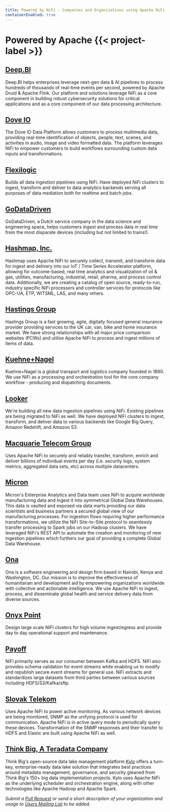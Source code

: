 ```yaml
---
title: Powered by NiFi - Companies and Organizations using Apache NiFi
containerEnabled: true
---
```


# Powered by Apache {{< project-label >}}

## [Deep.BI](https://www.deep.bi)

Deep.BI helps enterprises leverage next-gen data & AI pipelines to process hundreds of thousands of real-time events per second, powered by Apache Druid & Apache Flink. Our platform and solutions leverage NiFi as a core component in building robust cybersecurity solutions for critical applications and as a core component of our data processing architecture.

## [Dove IO](https://www.dove.io) 

The Dove IO Data Platform allows customers to process multimedia data, providing real-time identification of objects,
people, text, scenes, and activities in audio, image and video formatted data. The platform leverages NiFi to empower
customers to build workflows surrounding custom data inputs and transformations.

## [Flexilogic](https://www.flexilogix.com)

Builds all data ingestion pipelines using NiFi. Have deployed NiFi clusters to ingest, transform and deliver to data
analytics backends serving all purposes of data mediation both for realtime and batch jobs.

## [GoDataDriven](https://godatadriven.com)

GoDataDriven, a Dutch service company in the data science and engineering space, helps customers ingest and process data
in real time from the most disparate devices (including but not limited to trains!).

## [Hashmap, Inc.](https://www.hashmapinc.com/)

Hashmap uses Apache NiFi to securely collect, transmit, and transform data for ingest and delivery into our IoT / Time
Series Accelerator platform, allowing for outcome-based, real time analytics and visualization of oil & gas, utilities,
manufacturing, industrial, retail, pharma, and process control data. Additionally, we are creating a catalog of open
source, ready-to-run, industry specific NiFi processors and controller services for protocols like OPC-UA, ETP, WITSML,
LAS, and many others.

## [Hastings Group](https://www.hastingsdirect.com/)

Hastings Group is a fast growing, agile, digitally focused general insurance provider providing services to the UK car,
van, bike and home insurance market. We have strong relationships with all major price comparison websites (PCWs) and
utilise Apache NiFi to process and ingest millions of items of data.

## [Kuehne+Nagel](https://kuehne-nagel.com/)

Kuehne+Nagel is a global transport and logistics company founded in 1890. We use NiFi as a processing and orchestration
tool for the core company workflow - producing and dispatching documents.

## [Looker](https://looker.com/)

We're building all new data ingestion pipelines using NiFi. Existing pipelines are being migrated to NiFi as well. We
have deployed NiFi clusters to ingest, transform, and deliver data to various backends like Google Big Query, Amazon
Redshift, and Amazon S3.

## [Macquarie Telecom Group](https://macquarietelecomgroup.com)

Uses Apache NiFi to securely and reliably transfer, transform, enrich and deliver billions of individual events per day
(i.e. security logs, system metrics, aggregated data sets, etc) across multiple datacenters.

## [Micron](https://micron.com)

Micron's Enterprise Analytics and Data team uses NiFi to acquire worldwide manufacturing data and ingest it into
symmetrical Global Data Warehouses. This data is vaulted and exposed via data marts providing our data scientists and
business partners a secured global view of our manufacturing processes.  For ingestion flows requiring higher
performance transformations, we utilize the NiFi Site-to-Site protocol to seamlessly transfer processing to Spark jobs
on our Hadoop clusters.  We have leveraged NiFi's REST API to automate the creation and monitoring of new ingestion
pipelines which furthers our goal of providing a complete Global Data Warehouse.

## [Ona](https://ona.io)

Ona is a software engineering and design firm based in Nairobi, Kenya and Washington, DC. Our mission is to improve the
effectiveness of humanitarian and development aid by empowering organizations worldwide with collective and actionable
intelligence. We use Apache NiFi to ingest, process, and disseminate global health and service delivery data from
diverse sources.

## [Onyx Point](https://www.onyxpoint.com)

Design large scale NIFI clusters for high volume ingest/egress and provide day to day operational support and
maintenance.

## [Payoff](https://www.payoff.com)

NiFi primarily serves as our consumer between Kafka and HDFS. NiFi also provides schema validation for event streams
while enabling us to modify and republish secure event streams for general use. NiFi extracts and standardizes large
datasets from third parties between various sources including HDFS/S3/Kafka/sftp.

## [Slovak Telekom](https://www.telekom.sk/about/)
            
Uses Apache NiFi to power active monitoring. As various network devices are being monitored, SNMP as the unifying
protocol is used for communication. Apache NiFi is in active query mode to periodically query these devices.
Transformation of the SNMP responses and their transfer to HDFS and Elastic are built using Apache NiFi as well.

## [Think Big, A Teradata Company](https://www.thinkbiganalytics.com)
            
Think Big's open-source data lake management platform [Kylo](https://kylo.io) offers a turn-key, enterprise-ready data
lake solution that integrates best practices around metadata management, governance, and security gleaned from Think
Big's 150+ big data implementation projects. Kylo uses Apache NiFi as the underlying scheduler and orchestration engine,
along with other technologies like Apache Hadoop and Apache Spark.

_Submit a [Pull Request](https://github.com/apache/nifi-site/pulls) or send a short description of your organization and
usage to [Users Mailing List](https://nifi.apache.org/mailing_lists.html) to be added._
